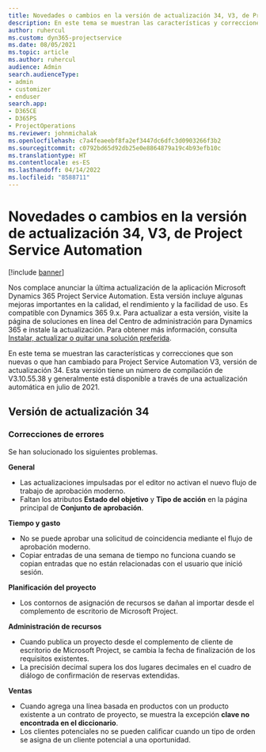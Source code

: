 ```yaml
---
title: Novedades o cambios en la versión de actualización 34, V3, de Project Service Automation
description: En este tema se muestran las características y correcciones que están disponibles en la versión de actualización 34, V3, de Project Service Automation.
author: ruhercul
ms.custom: dyn365-projectservice
ms.date: 08/05/2021
ms.topic: article
ms.author: ruhercul
audience: Admin
search.audienceType:
- admin
- customizer
- enduser
search.app:
- D365CE
- D365PS
- ProjectOperations
ms.reviewer: johnmichalak
ms.openlocfilehash: c7a4feaeebf8fa2ef3447dc6dfc3d0903266f3b2
ms.sourcegitcommit: c0792bd65d92db25e0e8864879a19c4b93efb10c
ms.translationtype: HT
ms.contentlocale: es-ES
ms.lasthandoff: 04/14/2022
ms.locfileid: "8588711"
---
```

# <a name="whats-new-or-changed-in-project-service-automation-update-release-34-v3"></a>Novedades o cambios en la versión de actualización 34, V3, de Project Service Automation

[!include [banner](../includes/psa-now-project-operations.md)]

Nos complace anunciar la última actualización de la aplicación Microsoft Dynamics 365 Project Service Automation. Esta versión incluye algunas mejoras importantes en la calidad, el rendimiento y la facilidad de uso. Es compatible con Dynamics 365 9.x. Para actualizar a esta versión, visite la página de soluciones en línea del Centro de administración para Dynamics 365 e instale la actualización. Para obtener más información, consulta [Instalar, actualizar o quitar una solución preferida](/power-platform/admin/install-remove-preferred-solution).

En este tema se muestran las características y correcciones que son nuevas o que han cambiado para Project Service Automation V3, versión de actualización 34. Esta versión tiene un número de compilación de V3.10.55.38 y generalmente está disponible a través de una actualización automática en julio de 2021.

## <a name="update-release-34"></a>Versión de actualización 34

### <a name="bug-fixes"></a>Correcciones de errores
Se han solucionado los siguientes problemas.

**General**

- Las actualizaciones impulsadas por el editor no activan el nuevo flujo de trabajo de aprobación moderno.
- Faltan los atributos **Estado del objetivo** y **Tipo de acción** en la página principal de **Conjunto de aprobación**.

**Tiempo y gasto**

- No se puede aprobar una solicitud de coincidencia mediante el flujo de aprobación moderno.
- Copiar entradas de una semana de tiempo no funciona cuando se copian entradas que no están relacionadas con el usuario que inició sesión.

**Planificación del proyecto**

- Los contornos de asignación de recursos se dañan al importar desde el complemento de escritorio de Microsoft Project.

**Administración de recursos**

- Cuando publica un proyecto desde el complemento de cliente de escritorio de Microsoft Project, se cambia la fecha de finalización de los requisitos existentes.
- La precisión decimal supera los dos lugares decimales en el cuadro de diálogo de confirmación de reservas extendidas.

**Ventas**

- Cuando agrega una línea basada en productos con un producto existente a un contrato de proyecto, se muestra la excepción **clave no encontrada en el diccionario**.
- Los clientes potenciales no se pueden calificar cuando un tipo de orden se asigna de un cliente potencial a una oportunidad.
